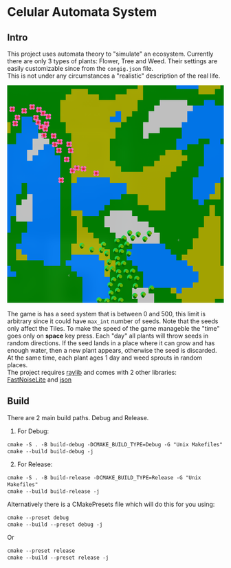 # Celular Automata System 
## Intro
This project uses automata theory to "simulate" an ecosystem. Currently there are only 3 types of plants: Flower, Tree and Weed. Their settings are easily customizable since from the `congig.json` file. <br>
This is not under any circumstances a "realistic" description of the real life.

![Game SS](gameSS.png)

The game is has a seed system that is between 0 and 500, this limit is arbitrary since it could have `max_int` number of seeds. Note that the seeds only affect the Tiles.
To make the speed of the game manageble the "time" goes only on **space** key press. Each "day" all plants will throw seeds in random directions. If the seed lands in a place where it can grow and has enough water, then a new plant appears, otherwise the seed is discarded. At the same time, each plant ages 1 day and weed sprouts in random places. 
<br>
The project requires [raylib](https://github.com/raysan5/raylib) and comes with 2 other libraries:
<br>
[FastNoiseLite](https://github.com/Auburn/FastNoiseLite) and [json](https://github.com/nlohmann/json) 

## Build
There are 2 main build paths. Debug and Release. 

1. For Debug:

```
cmake -S . -B build-debug -DCMAKE_BUILD_TYPE=Debug -G "Unix Makefiles"
cmake --build build-debug -j
```
2. For Release:
```
cmake -S . -B build-release -DCMAKE_BUILD_TYPE=Release -G "Unix Makefiles"
cmake --build build-release -j
```

Alternatively there is a CMakePresets file which will do this for you using:

```
cmake --preset debug
cmake --build --preset debug -j
```
Or

```
cmake --preset release
cmake --build --preset release -j
```